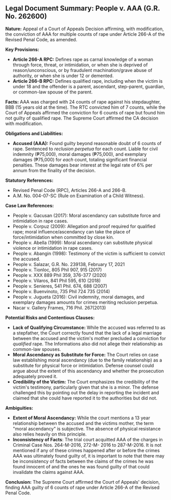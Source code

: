 ## Legal Document Summary: People v. AAA (G.R. No. 262600)

**Nature:** Appeal of a Court of Appeals Decision affirming, with modification, the conviction of AAA for multiple counts of rape under Article 266-A of the Revised Penal Code, as amended.

**Key Provisions:**

*   **Article 266-A RPC:** Defines rape as carnal knowledge of a woman through force, threat, or intimidation, or when she is deprived of reason/unconscious, or by fraudulent machination/grave abuse of authority, or when she is under 12 or demented.
*   **Article 266-B RPC:** Defines qualified rape, including when the victim is under 18 and the offender is a parent, ascendant, step-parent, guardian, or common-law spouse of the parent.

**Facts:** AAA was charged with 24 counts of rape against his stepdaughter, BBB (15 years old at the time). The RTC convicted him of 7 counts, while the Court of Appeals affirmed the conviction for 6 counts of rape but found him not guilty of qualified rape. The Supreme Court affirmed the CA decision with modification.

**Obligations and Liabilities:**

*   **Accused (AAA):** Found guilty beyond reasonable doubt of 6 counts of rape. Sentenced to *reclusion perpetua* for each count. Liable for civil indemnity (₱75,000), moral damages (₱75,000), and exemplary damages (₱75,000) for *each* count, totaling significant financial penalties. These damages bear interest at the legal rate of 6% per annum from the finality of the decision.

**Statutory References:**

*   Revised Penal Code (RPC), Articles 266-A and 266-B.
*   A.M. No. 004-07-SC (Rule on Examination of a Child Witness).

**Case Law References:**

*   People v. Gacusan (2017): Moral ascendancy can substitute force and intimidation in rape cases.
*   People v. Corpuz (2009): Allegation and proof required for qualified rape; moral influence/ascendancy can take the place of force/intimidation when committed by close kin.
*   People v. Abella (1999): Moral ascendancy can substitute physical violence or intimidation in rape cases.
*   People v. Abangin (1998): Testimony of the victim is sufficient to convict the accused.
*   People v. Salazar, G.R. No. 239138, February 17, 2021
*   People v. Tionloc, 805 Phil 907, 915 (2017)
*   People v. XXX 889 Phil 359, 376-377 (2020)
*   People v. Vilaros, 841 Phil 595, 610 (2018)
*   People v. Senieres, 541 Phil. 674, 688 (2007)
*   People v. Buenvinoto, 735 Phil 724 735 (2014)
*   People v. Jugueta (2016): Civil indemnity, moral damages, and exemplary damages amounts for crimes meriting reclusion perpetua.
*   Nacar v. Gallery Frames, 716 Phil. 267(2013)

**Potential Risks and Contentious Clauses:**

*   **Lack of Qualifying Circumstance:** While the accused was referred to as a stepfather, the Court correctly found that the lack of a legal marriage between the accused and the victim's mother precluded a conviction for *qualified* rape. The Informations also did not allege their relationship as common-law spouses.
*   **Moral Ascendancy as Substitute for Force:** The Court relies on case law establishing moral ascendancy (due to the family relationship) as a substitute for physical force or intimidation. Defense counsel could argue about the extent of this ascendancy and whether the prosecution adequately proved it.
*   **Credibility of the Victim:** The Court emphasizes the credibility of the victim's testimony, particularly given that she is a minor. The defense challenged this by pointing out the delay in reporting the incident and claimed that she could have reported it to the authorities but did not.

**Ambiguities:**

*   **Extent of Moral Ascendancy:** While the court mentions a 13 year relationship between the accused and the victims mother, the term "moral ascendancy" is subjective. The absence of physical resistance also relies heavily on this principle.
*   **Inconsistency of Facts**: The trial court acquitted AAA of the charges in Criminal Case Nos. 264-M-2016, 272-M- 2016 to 287-M-2016. It is not mentioned if any of these crimes happened after or before the crimes AAA was ultimately found guilty of, it is important to note that there may be inconsistency of facts between the claims of the crimes he was found innocent of and the ones he was found guilty of that could invalidate the claims against AAA.

**Conclusion:** The Supreme Court affirmed the Court of Appeals' decision, finding AAA guilty of 6 counts of rape under Article 266-A of the Revised Penal Code.
